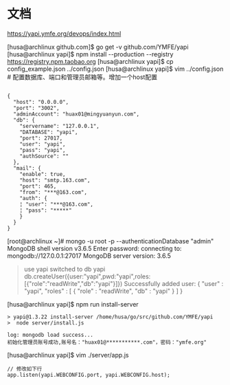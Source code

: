 # 文档
https://yapi.ymfe.org/devops/index.html

[husa@archlinux github.com]$ go get -v github.com/YMFE/yapi
[husa@archlinux yapi]$ npm install --production --registry https://registry.npm.taobao.org
[husa@archlinux yapi]$ cp config_example.json ../config.json
[husa@archlinux yapi]$ vim ../config.json   # 配置数据库、端口和管理员邮箱等。增加一个host配置

```

{
  "host": "0.0.0.0",
  "port": "3002",
  "adminAccount": "huax01@mingyuanyun.com",
  "db": {
    "servername": "127.0.0.1",
    "DATABASE": "yapi",
    "port": 27017,
    "user": "yapi",
    "pass": "yapi",
    "authSource": ""
  },
  "mail": {
    "enable": true,
    "host": "smtp.163.com",
    "port": 465,
    "from": "***@163.com",
    "auth": {
    ¦ "user": "***@163.com",
    ¦ "pass": "*****"
    }
  }
}
```
[root@archlinux ~]# mongo -u root -p --authenticationDatabase "admin"
MongoDB shell version v3.6.5
Enter password: 
connecting to: mongodb://127.0.0.1:27017
MongoDB server version: 3.6.5
> use yapi
switched to db yapi
> db.createUser({user:"yapi",pwd:"yapi",roles:[{"role":"readWrite","db":"yapi"}]})
Successfully added user: {
	"user" : "yapi",
	"roles" : [
		{
			"role" : "readWrite",
			"db" : "yapi"
		}
	]
}

[husa@archlinux yapi]$ npm run install-server
```
> yapi@1.3.22 install-server /home/husa/go/src/github.com/YMFE/yapi
>  node server/install.js

log: mongodb load success...
初始化管理员账号成功,账号名："huax01@***********.com"，密码："ymfe.org"
```

[husa@archlinux yapi]$ vim ./server/app.js
```
// 修改如下行
app.listen(yapi.WEBCONFIG.port, yapi.WEBCONFIG.host);
```

